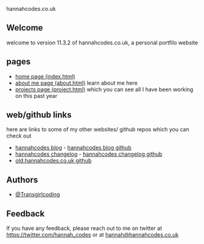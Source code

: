 hannahcodes.co.uk

## Welcome

welcome to version 11.3.2 of hannahcodes.co.uk, a personal portfilo website

## pages

- [home page (index.html)](https://hannahcodes.co.uk)
- [about me page (about.html)](https://hannahcodes.co.uk/about.html) learn about me here
- [projects page (project.html)](https://hannahcodes.co.uk/projects.html) which you can see all I have been working on this past year

## web/github links

here are links to some of my other websites/ github repos which you can check out

- [hannahcodes blog](https://blog.hannahcodes.co.uk) - [hannahcodes blog github](https://github.com/transgirlcoding/blog.hannahcodes.co.uk)
- [hannahcodes changelog](https://changelog.hannahcodes.co.uk/hannahcodes/changelog.html) - [hannahcodes changelog github](https://github.com/transgirlcoding/changelog.hannahcodes.co.uk)
- [old.hannahcodes.co.uk github](https://github.com/transgirlcoding/old.hannahcodes.co.uk)

## Authors

- [@Transgirlcoding](https://www.github.com/Transgirlcoding)

## Feedback

If you have any feedback, please reach out to me on twitter at https://twitter.com/hannah_codes or at hannah@hannahcodes.co.uk
